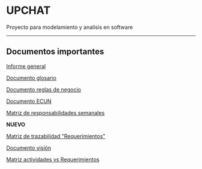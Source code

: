 # UPCHAT
Proyecto para modelamiento y analisis en software
___
## Documentos importantes

[Informe general](https://docs.google.com/document/d/1e1wzk9Em-UftwJMIq15TpgHh5qZ3-Fja/edit?usp=sharing&ouid=110572308531776728567&rtpof=true&sd=true)

[Documento glosario](https://docs.google.com/document/d/1ZnTEP7Zw6MJWlxpiMsmPP8cSpmFH3yxl/edit?usp=sharing&ouid=110572308531776728567&rtpof=true&sd=true)

[Documento reglas de negocio](https://docs.google.com/document/d/1M9eDRuETT_2H45TWJwuuds5H_Lno_s1M/edit?usp=sharing&ouid=110572308531776728567&rtpof=true&sd=true)

[Documento ECUN](https://docs.google.com/document/d/1tmhfy_PGzAIj_Ye3Z79bCvrjGWNPdBgB/edit?usp=share_link&ouid=110572308531776728567&rtpof=true&sd=true)

[Matriz de responsabilidades semanales](https://docs.google.com/spreadsheets/d/1qe-2qCHQY7GxGPk5y-Viv_7LVrUq8S4A/edit?usp=sharing&ouid=110572308531776728567&rtpof=true&sd=true)

**NUEVO**

[Matriz de trazabilidad "Requerimientos"](https://docs.google.com/spreadsheets/d/1USD375RgdDLkcrbAqMznaZQkJxc8scA_6cLzxb3il9I/edit?usp=sharing)

[Documento visión](https://docs.google.com/document/d/13Py52JCZXpsL8EgPE-3rnp8hEyxsGhYf/edit?usp=sharing&ouid=110572308531776728567&rtpof=true&sd=true)

[Matriz actividades vs Requerimientos](https://docs.google.com/spreadsheets/d/1CVbEP4HjCo4G4ZMcHLiFUU3IBguiI_ST/edit?usp=share_link&ouid=110572308531776728567&rtpof=true&sd=true)